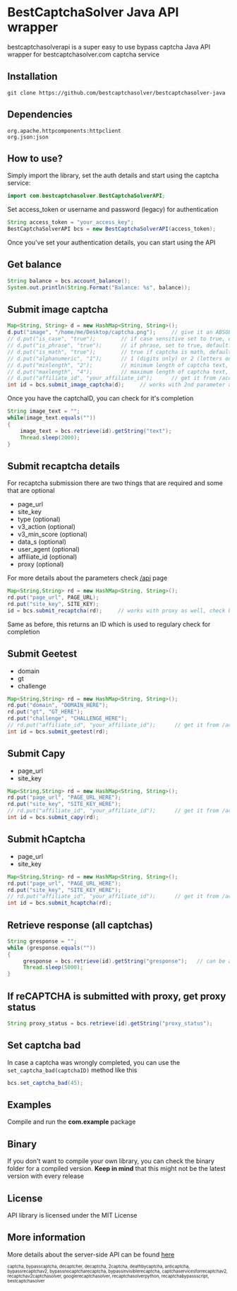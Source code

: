 BestCaptchaSolver Java API wrapper
=========================================
bestcaptchasolverapi is a super easy to use bypass captcha Java API wrapper for bestcaptchasolver.com captcha service

## Installation
    
    git clone https://github.com/bestcaptchasolver/bestcaptchasolver-java

## Dependencies

    org.apache.httpcomponents:httpclient
    org.json:json

## How to use?

Simply import the library, set the auth details and start using the captcha service:

``` java
import com.bestcaptchasolver.BestCaptchaSolverAPI;
```
Set access_token or username and password (legacy) for authentication

``` java
String access_token = "your_access_key";
BestCaptchaSolverAPI bcs = new BestCaptchaSolverAPI(access_token);
```

Once you've set your authentication details, you can start using the API

## Get balance

``` java
String balance = bcs.account_balance();
System.out.println(String.Format("Balance: %s", balance));
```

## Submit image captcha

``` java
Map<String, String> d = new HashMap<String, String>();
d.put("image", "/home/me/Desktop/captcha.png");     // give it an ABSOLUTE path or b64encoded string
// d.put("is_case", "true");        // if case sensitive set to true, default: false, optional
// d.put("is_phrase", "true");      // if phrase, set to true, default: false, optional
// d.put("is_math", "true");        // true if captcha is math, default: false, optional
// d.put("alphanumeric", "1");      // 1 (digits only) or 2 (letters only), default: all characters, optional
// d.put("minlength", "2");         // minimum length of captcha text, default: any, optional
// d.put("maxlength", "4");         // maximum length of captcha text, default: any, optional
// d.put("affiliate_id", "your_affiliate_id");      // get it from /account
int id = bcs.submit_image_captcha(d);     // works with 2nd parameter as well, case sensitivty
```

Once you have the captchaID, you can check for it's completion
``` java
String image_text = "";
while(image_text.equals(""))
{
    image_text = bcs.retrieve(id).getString("text");
    Thread.sleep(2000);
}
```

## Submit recaptcha details

For recaptcha submission there are two things that are required and some that are optional
- page_url
- site_key
- type (optional)
- v3_action (optional)
- v3_min_score (optional)
- data_s (optional)
- user_agent (optional)
- affiliate_id (optional)
- proxy (optional)

For more details about the parameters check [/api](https://bestcaptchasolver.com/api) page

``` java
Map<String,String> rd = new HashMap<String, String>();
rd.put("page_url", PAGE_URL);
rd.put("site_key", SITE_KEY);
id = bcs.submit_recaptcha(rd);     // works with proxy as well, check bottom of page file for examples
```
Same as before, this returns an ID which is used to regulary check for completion


## Submit Geetest
- domain
- gt
- challenge

```java
Map<String,String> rd = new HashMap<String, String>();
rd.put("domain", "DOMAIN_HERE");
rd.put("gt", "GT_HERE");
rd.put("challenge", "CHALLENGE_HERE");
// rd.put("affiliate_id", "your_affiliate_id");      // get it from /account
int id = bcs.submit_geetest(rd);
```

## Submit Capy
- page_url
- site_key

```java
Map<String,String> rd = new HashMap<String, String>();
rd.put("page_url", "PAGE_URL_HERE");
rd.put("site_key", "SITE_KEY_HERE");
// rd.put("affiliate_id", "your_affiliate_id");      // get it from /account
int id = bcs.submit_capy(rd);
```

## Submit hCaptcha
- page_url
- site_key

```java
Map<String,String> rd = new HashMap<String, String>();
rd.put("page_url", "PAGE_URL_HERE");
rd.put("site_key", "SITE_KEY_HERE");
// rd.put("affiliate_id", "your_affiliate_id");      // get it from /account
int id = bcs.submit_hcaptcha(rd);
```

## Retrieve response (all captchas)

```java
String gresponse = "";
while (gresponse.equals(""))
{
     gresponse = bcs.retrieve(id).getString("gresponse");	// can be also `text` or `solution` instead of `gresponse`
     Thread.sleep(5000);
}
```


## If reCAPTCHA is submitted with proxy, get proxy status

```java
String proxy_status = bcs.retrieve(id).getString("proxy_status");
```

## Set captcha bad

In case a captcha was wrongly completed, you can use the `set_captcha_bad(captchaID)` method like this
```java
bcs.set_captcha_bad(45);
```


## Examples
Compile and run the **com.example** package

## Binary
If you don't want to compile your own library, you can check the binary folder for a compiled version.
**Keep in mind** that this might not be the latest version with every release

## License
API library is licensed under the MIT License

## More information
More details about the server-side API can be found [here](https://bestcaptchasolver.com)


<sup><sub>captcha, bypasscaptcha, decaptcher, decaptcha, 2captcha, deathbycaptcha, anticaptcha, 
bypassrecaptchav2, bypassnocaptcharecaptcha, bypassinvisiblerecaptcha, captchaservicesforrecaptchav2, 
recaptchav2captchasolver, googlerecaptchasolver, recaptchasolverpython, recaptchabypassscript, bestcaptchasolver</sup></sub>
